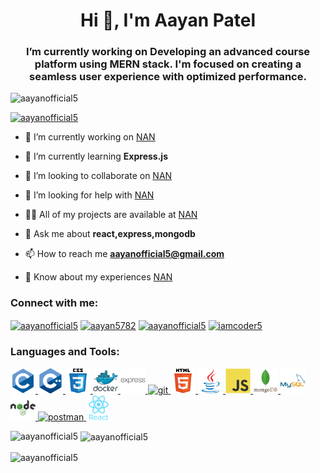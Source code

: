 <h1 align="center">Hi 👋, I'm Aayan Patel</h1>
<h3 align="center">I’m currently working on Developing an advanced course platform using MERN stack. I'm focused on creating a seamless user experience with optimized performance.</h3>

<p align="left"> <img src="https://komarev.com/ghpvc/?username=aayanofficial5&label=Profile%20views&color=0e75b6&style=flat" alt="aayanofficial5" /> </p>

<p align="left"> <a href="https://github.com/ryo-ma/github-profile-trophy"><img src="https://github-profile-trophy.vercel.app/?username=aayanofficial5" alt="aayanofficial5" /></a> </p>

- 🔭 I’m currently working on [NAN](NAN)

- 🌱 I’m currently learning **Express.js**

- 👯 I’m looking to collaborate on [NAN](NAN)

- 🤝 I’m looking for help with [NAN](NAN)

- 👨‍💻 All of my projects are available at [NAN](NAN)

- 💬 Ask me about **react,express,mongodb**

- 📫 How to reach me **aayanofficial5@gmail.com**

- 📄 Know about my experiences [NAN](NAN)

<h3 align="left">Connect with me:</h3>
<p align="left">
<a href="https://linkedin.com/in/aayanofficial5" target="blank"><img align="center" src="https://raw.githubusercontent.com/rahuldkjain/github-profile-readme-generator/master/src/images/icons/Social/linked-in-alt.svg" alt="aayanofficial5" height="30" width="40" /></a>
<a href="https://instagram.com/aayan5782" target="blank"><img align="center" src="https://raw.githubusercontent.com/rahuldkjain/github-profile-readme-generator/master/src/images/icons/Social/instagram.svg" alt="aayan5782" height="30" width="40" /></a>
<a href="https://www.leetcode.com/aayanofficial5" target="blank"><img align="center" src="https://raw.githubusercontent.com/rahuldkjain/github-profile-readme-generator/master/src/images/icons/Social/leet-code.svg" alt="aayanofficial5" height="30" width="40" /></a>
<a href="https://auth.geeksforgeeks.org/user/iamcoder5" target="blank"><img align="center" src="https://raw.githubusercontent.com/rahuldkjain/github-profile-readme-generator/master/src/images/icons/Social/geeks-for-geeks.svg" alt="iamcoder5" height="30" width="40" /></a>
</p>

<h3 align="left">Languages and Tools:</h3>
<p align="left"> <a href="https://www.cprogramming.com/" target="_blank" rel="noreferrer"> <img src="https://raw.githubusercontent.com/devicons/devicon/master/icons/c/c-original.svg" alt="c" width="40" height="40"/> </a> <a href="https://www.w3schools.com/cpp/" target="_blank" rel="noreferrer"> <img src="https://raw.githubusercontent.com/devicons/devicon/master/icons/cplusplus/cplusplus-original.svg" alt="cplusplus" width="40" height="40"/> </a> <a href="https://www.w3schools.com/css/" target="_blank" rel="noreferrer"> <img src="https://raw.githubusercontent.com/devicons/devicon/master/icons/css3/css3-original-wordmark.svg" alt="css3" width="40" height="40"/> </a> <a href="https://www.docker.com/" target="_blank" rel="noreferrer"> <img src="https://raw.githubusercontent.com/devicons/devicon/master/icons/docker/docker-original-wordmark.svg" alt="docker" width="40" height="40"/> </a> <a href="https://expressjs.com" target="_blank" rel="noreferrer"> <img src="https://raw.githubusercontent.com/devicons/devicon/master/icons/express/express-original-wordmark.svg" alt="express" width="40" height="40"/> </a> <a href="https://git-scm.com/" target="_blank" rel="noreferrer"> <img src="https://www.vectorlogo.zone/logos/git-scm/git-scm-icon.svg" alt="git" width="40" height="40"/> </a> <a href="https://www.w3.org/html/" target="_blank" rel="noreferrer"> <img src="https://raw.githubusercontent.com/devicons/devicon/master/icons/html5/html5-original-wordmark.svg" alt="html5" width="40" height="40"/> </a> <a href="https://www.java.com" target="_blank" rel="noreferrer"> <img src="https://raw.githubusercontent.com/devicons/devicon/master/icons/java/java-original.svg" alt="java" width="40" height="40"/> </a> <a href="https://developer.mozilla.org/en-US/docs/Web/JavaScript" target="_blank" rel="noreferrer"> <img src="https://raw.githubusercontent.com/devicons/devicon/master/icons/javascript/javascript-original.svg" alt="javascript" width="40" height="40"/> </a> <a href="https://www.mongodb.com/" target="_blank" rel="noreferrer"> <img src="https://raw.githubusercontent.com/devicons/devicon/master/icons/mongodb/mongodb-original-wordmark.svg" alt="mongodb" width="40" height="40"/> </a> <a href="https://www.mysql.com/" target="_blank" rel="noreferrer"> <img src="https://raw.githubusercontent.com/devicons/devicon/master/icons/mysql/mysql-original-wordmark.svg" alt="mysql" width="40" height="40"/> </a> <a href="https://nodejs.org" target="_blank" rel="noreferrer"> <img src="https://raw.githubusercontent.com/devicons/devicon/master/icons/nodejs/nodejs-original-wordmark.svg" alt="nodejs" width="40" height="40"/> </a> <a href="https://postman.com" target="_blank" rel="noreferrer"> <img src="https://www.vectorlogo.zone/logos/getpostman/getpostman-icon.svg" alt="postman" width="40" height="40"/> </a> <a href="https://reactjs.org/" target="_blank" rel="noreferrer"> <img src="https://raw.githubusercontent.com/devicons/devicon/master/icons/react/react-original-wordmark.svg" alt="react" width="40" height="40"/> </a> </p>

<p><img align="left" src="https://github-readme-stats.vercel.app/api/top-langs?username=aayanofficial5&show_icons=true&locale=en&layout=compact" alt="aayanofficial5" /></p>

<p>&nbsp;<img align="center" src="https://github-readme-stats.vercel.app/api?username=aayanofficial5&show_icons=true&locale=en" alt="aayanofficial5" /></p>

<p><img align="center" src="https://github-readme-streak-stats.herokuapp.com/?user=aayanofficial5&" alt="aayanofficial5" /></p>

